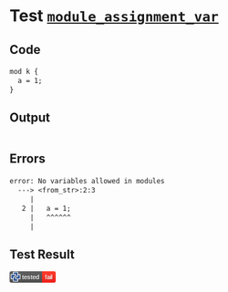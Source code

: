# Test [`module_assignment_var`](/doc/tests/statement_usage.md#L184)

## Code

```µcad
mod k {
  a = 1;
}

```

## Output

```,plain
```

## Errors

```,plain
error: No variables allowed in modules
  ---> <from_str>:2:3
     |
   2 |   a = 1;
     |   ^^^^^^
     |
```

## Test Result

![FAIL](/doc/tests/.test/module_assignment_var.png)
